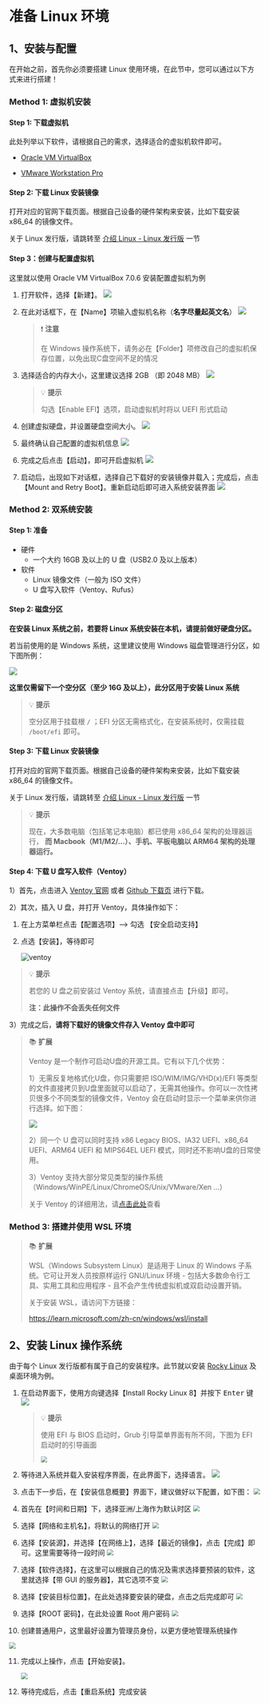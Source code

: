 # 准备 Linux 环境

## 1、安装与配置

在开始之前，首先你必须要搭建 Linux 使用环境，在此节中，您可以通过以下方式来进行搭建！

### <a name="m2">Method 1: 虚拟机安装</a>

#### Step 1: 下载虚拟机

此处列举以下软件，请根据自己的需求，选择适合的虚拟机软件即可。

- [Oracle VM VirtualBox](https://www.virtualbox.org/)

- [VMware Workstation Pro](https://www.vmware.com/products/workstation-pro/workstation-pro-evaluation.html)

#### Step 2: 下载 Linux 安装镜像

打开对应的官网下载页面。根据自己设备的硬件架构来安装，比如下载安装 x86_64 的镜像文件。

关于 Linux 发行版，请跳转至 [介绍 Linux - Linux 发行版](../About-Linux.md) 一节

#### Step 3：创建与配置虚拟机

这里就以使用 Oracle VM VirtualBox 7.0.6 安装配置虚拟机为例

1) 打开软件，选择【新建】。
   ![](../images/vbox_step1.png)

2. 在此对话框下，在【Name】项输入虚拟机名称（**名字尽量起英文名**）
   ![](../images/vbox_step2.png)
   
   > ❗ **注意**
   > 
   > 在 Windows 操作系统下，请务必在【Folder】项修改自己的虚拟机保存位置，以免出现C盘空间不足的情况
   
3. 选择适合的内存大小，这里建议选择 2GB （即 2048 MB）
   ![](../images/vbox_step3.png)

   > 💡 **提示**
   >
   > 勾选【Enable EFI】选项，启动虚拟机时将以 UEFI 形式启动

4. 创建虚拟硬盘，并设置硬盘空间大小。
   ![](../images/vbox_step4.png)
   
5. 最终确认自己配置的虚拟机信息
   ![](../images/vbox_step5.png)

6. 完成之后点击【启动】，即可开启虚拟机
   ![](../images/vbox_step6.png)

7. 启动后，出现如下对话框，选择自己下载好的安装镜像并载入；完成后，点击【Mount and Retry Boot】。重新启动后即可进入系统安装界面
   ![](../images/vbox_step7.png)

### <a name="m1">Method 2: 双系统安装</a>

#### Step 1: 准备

- 硬件
  - 一个大约 16GB 及以上的 U 盘（USB2.0 及以上版本）
- 软件
  - Linux 镜像文件（一般为 ISO 文件）
  - U 盘写入软件（Ventoy、Rufus）

#### Step 2: 磁盘分区

**在安装 Linux 系统之前，若要将 Linux 系统安装在本机，请提前做好硬盘分区。**

若当前使用的是 Windows 系统，这里建议使用 Windows 磁盘管理进行分区，如下图所例：

<img src="../images/parted_window.png"  />

**这里仅需留下一个空分区（至少 16G 及以上），此分区用于安装 Linux 系统**

> 💡 **提示**
>
> 空分区用于挂载根 `/` ；EFI 分区无需格式化，在安装系统时，仅需挂载 `/boot/efi` 即可。

#### Step 3: 下载 Linux 安装镜像

打开对应的官网下载页面。根据自己设备的硬件架构来安装，比如下载安装 x86_64 的镜像文件。

关于 Linux 发行版，请跳转至 [介绍 Linux - Linux 发行版](../About-Linux.md) 一节

> 💡 **提示**
>
> 现在，大多数电脑（包括笔记本电脑）都已使用 x86_64 架构的处理器运行，
> **而 Macbook（M1/M2/...）、手机、平板电脑以 ARM64 架构的处理器运行。**

#### Step 4: 下载 U 盘写入软件（Ventoy）

1）首先，点击进入 [Ventoy 官网](https://www.ventoy.net/cn/index.html) 或者 [Github 下载页](https://github.com/ventoy/Ventoy/releases) 进行下载。

2）其次，插入 U 盘，并打开 Ventoy，具体操作如下：

1. 在上方菜单栏点击【配置选项】--> 勾选 【安全启动支持】

2. 点选【安装】，等待即可

   <img src="../images/ventoy.png" alt="ventoy"  />

>💡 **提示**
>
>若您的 U 盘之前安装过 Ventoy 系统，请直接点击【升级】即可。
>
>**注：此操作不会丢失任何文件**

3）完成之后，**请将下载好的镜像文件存入 Ventoy 盘中即可**

> 📚 **扩展**
>
> Ventoy 是一个制作可启动U盘的开源工具。它有以下几个优势：
>
> 1）无需反复地格式化U盘，你只需要把 ISO/WIM/IMG/VHD(x)/EFI 等类型的文件直接拷贝到U盘里面就可以启动了，无需其他操作。你可以一次性拷贝很多个不同类型的镜像文件，Ventoy 会在启动时显示一个菜单来供你进行选择。如下图：
>
> 
>
> ![](../images/ventoy_start.png)
>
> 
>
> 2）同一个 U 盘可以同时支持 x86 Legacy BIOS、IA32 UEFI、x86_64 UEFI、ARM64 UEFI 和 MIPS64EL UEFI 模式，同时还不影响U盘的日常使用。
>
> 3）Ventoy 支持大部分常见类型的操作系统 （Windows/WinPE/Linux/ChromeOS/Unix/VMware/Xen ...）
>
> 关于 Ventoy 的详细用法，请[点击此处](https://www.ventoy.net/cn/doc_start.html)查看



### <a name="m3">Method 3: 搭建并使用 WSL 环境</a>

> 📚 **扩展**
>
> WSL（Windows Subsystem Linux）是适用于 Linux 的 Windows 子系统。它可让开发人员按原样运行 GNU/Linux 环境 - 包括大多数命令行工具、实用工具和应用程序 - 且不会产生传统虚拟机或双启动设置开销。
>
> 
>
> 关于安装 WSL，请访问下方链接：
>
> https://learn.microsoft.com/zh-cn/windows/wsl/install



## 2、安装 Linux 操作系统

由于每个 Linux 发行版都有属于自己的安装程序。此节就以安装 [Rocky Linux](../About-Linux.md) 及桌面环境为例。

1. 在启动界面下，使用方向键选择【Install Rocky Linux 8】并按下 <kbd>Enter</kbd> 键
   ![](../images/install_bios.png)

   > 💡 **提示**
   >
   > 使用 EFI 与 BIOS 启动时，Grub 引导菜单界面有所不同，下图为 EFI 启动时的引导画面
   >
   > <img src="../images/install_efi.png" style="zoom: 75%;" />
   
2. 等待进入系统并载入安装程序界面，在此界面下，选择语言。
   ![](../images/install_step1.png)

   

3. 点击下一步后，在【安装信息概要】界面下，建议做好以下配置，如下图：
   <img src="../images/install_step2.png" style="zoom:80%;" />

4. 首先在【时间和日期】下，选择亚洲/上海作为默认时区
   <img src="../images/install_step5.png" style="zoom:80%;" />

5. 选择【网络和主机名】，将默认的网络打开
   <img src="../images/install_step3_1.png" style="zoom:80%;" />

6. 选择【安装源】，并选择【在网络上】，选择【最近的镜像】，点击【完成】即可。这里需要等待一段时间
   <img src="../images/install_step3_2.png" style="zoom: 80%;" />

7. 选择【软件选择】，在这里可以根据自己的情况及需求选择要预装的软件，这里就选择【带 GUI 的服务器】，其它选项不变
   <img src="../images/install_step3_3.png" style="zoom:80%;" />

8. 选择【安装目标位置】，在此处选择要安装的硬盘，点击之后完成即可
   <img src="../images/install_step4.png" style="zoom:80%;" />
   
9. 选择【ROOT 密码】，在此处设置 Root 用户密码 
   <img src="../images/install_step6_1.png" style="zoom:80%;" />

10. 创建普通用户，这里最好设置为管理员身份，以更方便地管理系统操作
   <img src="../images/install_step6_2.png" style="zoom:80%;" />

11. 完成以上操作，点击【开始安装】。

    <img src="../images/install_step7.png" style="zoom:80%;" />

12. 等待完成后，点击【重启系统】完成安装
